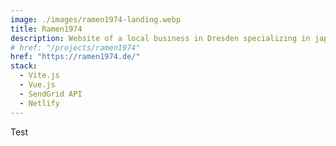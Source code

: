 ```yaml
---
image: ./images/ramen1974-landing.webp
title: Ramen1974
description: Website of a local business in Dresden specializing in japanese cuisine
# href: "/projects/ramen1974"
href: "https://ramen1974.de/"
stack:
  - Vite.js
  - Vue.js
  - SendGrid API
  - Netlify
---
```


Test